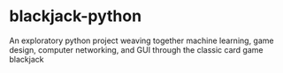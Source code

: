 # blackjack-python
An exploratory python project weaving together machine learning, game design, computer networking, and GUI through the classic card game blackjack
